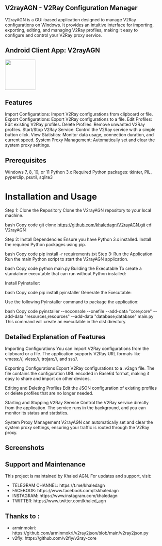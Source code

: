 ## V2rayAGN - V2Ray Configuration Manager
V2rayAGN is a GUI-based application designed to manage V2Ray configurations on Windows. It provides an intuitive interface for importing, exporting, editing, and managing V2Ray profiles, making it easy to configure and control your V2Ray proxy service.

## Android Client App: V2rayAGN
<p>
<a href="https://play.google.com/store/apps/details?id=com.agn.v2ray"><img src="https://play.google.com/intl/en_us/badges/images/generic/en-play-badge.png" height="100"></a>
</p>

## Features
Import Configurations: Import V2Ray configurations from clipboard or file.
Export Configurations: Export V2Ray configurations to a file.
Edit Profiles: Edit existing V2Ray profiles.
Delete Profiles: Remove unwanted V2Ray profiles.
Start/Stop V2Ray Service: Control the V2Ray service with a simple button click.
View Statistics: Monitor data usage, connection duration, and current speed.
System Proxy Management: Automatically set and clear the system proxy settings.

## Prerequisites
Windows 7, 8, 10, or 11
Python 3.x
Required Python packages: tkinter, PIL, pyperclip, psutil, sqlite3


# Installation and Usage
Step 1: Clone the Repository
Clone the V2rayAGN repository to your local machine.

bash
Copy code
git clone https://github.com/khaledagn/V2rayAGN.git
cd V2rayAGN

Step 2: Install Dependencies
Ensure you have Python 3.x installed. Install the required Python packages using pip.

bash
Copy code
pip install -r requirements.txt
Step 3: Run the Application
Run the main Python script to start the V2rayAGN application.

bash
Copy code
python main.py
Building the Executable
To create a standalone executable that can run without Python installed:

Install PyInstaller:

bash
Copy code
pip install pyinstaller
Generate the Executable:

Use the following PyInstaller command to package the application:

bash
Copy code
pyinstaller --noconsole --onefile --add-data "core;core" --add-data "resources;resources" --add-data "database;database" main.py
This command will create an executable in the dist directory.

## Detailed Explanation of Features
Importing Configurations
You can import V2Ray configurations from the clipboard or a file. The application supports V2Ray URL formats like vmess://, vless://, trojan://, and ss://.

Exporting Configurations
Export V2Ray configurations to a .v2agn file. The file contains the configuration URL encoded in Base64 format, making it easy to share and import on other devices.

Editing and Deleting Profiles
Edit the JSON configuration of existing profiles or delete profiles that are no longer needed.

Starting and Stopping V2Ray Service
Control the V2Ray service directly from the application. The service runs in the background, and you can monitor its status and statistics.

System Proxy Management
V2rayAGN can automatically set and clear the system proxy settings, ensuring your traffic is routed through the V2Ray proxy.

## Screenshots


## Support and Maintenance
This project is maintained by Khaled AGN. For updates and support, visit:

<ul>
 <li>TELEGRAM CHANNEL: https://t.me/khaledagn</li>
 <li>FACEBOOK: https://www.facebook.com/itskhaledagn</li>
 <li>INSTAGRAM: https://www.instagram.com/khaledagn</li>
 <li>TWITTER: https://www.twitter.com/khaled_agn</li>
 
 </ul>

## Thanks to :

<ul>
 <li>arminmokri: https://github.com/arminmokri/v2ray2json/blob/main/v2ray2json.py</li>
 <li>v2fly: https://github.com/v2fly/v2ray-core</li>
 </ul>
